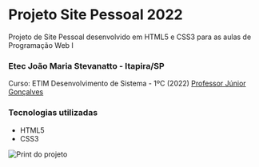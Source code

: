 # Projeto Site Pessoal 2022
Projeto de Site Pessoal desenvolvido em HTML5 e CSS3 para as aulas de Programação Web I

### Etec João Maria Stevanatto - Itapira/SP
Curso: ETIM Desenvolvimento de Sistema - 1ºC (2022)
[Professor Júnior Gonçalves](https://hiperbytes.com.br/)

### Tecnologias utilizadas 
* HTML5
* CSS3

![Print do projeto](https://uploaddeimagens.com.br/imagens/6Hdy3Ec)